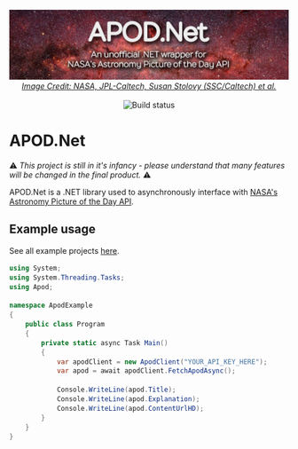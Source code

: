 <p align="center">
  <a href="#"><img alt="A C# wrapper for NASA's Astronomy Picture of the Day API." src="img/banner.jpg" /></a>
  <em><a href="https://www.nasa.gov/image-feature/revealing-the-milky-way-s-center" target="_blank">Image Credit: NASA, JPL-Caltech, Susan Stolovy (SSC/Caltech) et al.</a></em><br><br>
  <img src="https://github.com/LeMorrow/APOD.Net/workflows/Build/badge.svg" alt="Build status">
</p>

# APOD.Net
:warning: *This project is still in it's infancy - please understand that many features will be changed in the final product.* :warning:

APOD.Net is a .NET library used to asynchronously interface with [NASA's Astronomy Picture of the Day API](https://api.nasa.gov/).

## Example usage
See all example projects [here](../src/ExampleUsage/).
```cs
using System;
using System.Threading.Tasks;
using Apod;

namespace ApodExample
{
    public class Program
    {
        private static async Task Main()
        {
            var apodClient = new ApodClient("YOUR_API_KEY_HERE");
            var apod = await apodClient.FetchApodAsync();

            Console.WriteLine(apod.Title);
            Console.WriteLine(apod.Explanation);
            Console.WriteLine(apod.ContentUrlHD);
        }
    }
}
```
